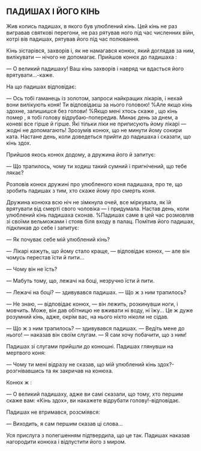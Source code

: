 ## ПАДИШАХ І ЙОГО КІНЬ

Жив колись падишах, в якого був улюблений кінь.
Цей кінь не раз вигравав святкові перегони, не раз рятував ного під час численних війн, котрі вів падишах, рятував його під час полювання.

Кінь зістарівся, захворів і, як не намагався конюх, який доглядав за ним, вилікувати — нічого не допомагає.
Прийшов конюх до падишаха :

— О великий падишаху!
Ваш кінь захворів і навряд чи вдасться його врятувати...-каже.

На що падишах відповідає:

— Ось тобі гаманець із золотом, запроси найкращих лікарів, і нехай вони вилікують коня!
Ти відповідаєш за нього головою!
%Але якщо кінь здохне, залишишся без голови!
%Якщо мені хтось скаже , що кінь помер , я тобі голову відрубаю-попередив.
Минає день за днем, а коневі все гірше й гірше.
Які тільки ліки не приписують йому лікарі — жодні не допомагають!
Зрозумів конюх, що не минути йому сокири ката.
Настане день, коли доведеться прийти до падишаха і сказати, що кінь здох.

Прийшов якось конюх додому, а дружина його й запитує:

— Що трапилось, чому ти ходиш такий сумний і пригнічений, що тебе лякає?

Розповів конюх дружині про улюбленого коня падишаха, про те, що зробить падишах з тим, хто скаже йому про смерть коня.
Дружина конюха всю ніч не зімкнула очей, все міркувала, як їй врятувати від смерті свого чоловіка — і придумала.
Настав день, коли улюблений кінь падишаха сконав.
%Падишах саме в цей час розмовляв зі своїми вельможами і стояв біля входу в палац.
Помітив його падишах, підкликав до себе і запитує:

— Як почуває себе мій улюблений кінь?

— Лікарі кажуть, що йому стало краще, — відповідає конюх, — але він чомусь перестав їсти й пити...

— Чому він не їсть?

— Мабуть тому, що, лежачі на боці, незручно їсти й пити.

— Лежачі на боці? — здивувався падишах. — Що ж з ним трапилось?

— Не знаю, — відповідає конюх, — він лежить, розкинувши ноги, і мовчить.
Може, він дав обітницю не вживати ні воду, ні їжу...
Це ж дуже розумний кінь, адже, окрім вас, на нього ніхто ніколи не сідав.
— Що ж з ним трапилось? — здивувався падишах. — Ведіть мене до нього! — наказав він своїм слугам. — Я сам хочу побачити, що з ним!

Падишах зі слугами прийшли до конюшні.
Падишах глянувши на мертвого коня:

— Чому ти мені відразу не сказав, що мій улюблений кінь здох?-розгнівавшись та як закричав на конюха.

Конюх ж :
— О великий падишаху, адже ви самі сказали, що тому, хто першим скаже вам: «Кінь здох», ви накажете відрубати голову!-відповідає.

Падишах не втримався, розсміявся:

— Виходить, я сам першим сказав ці слова...

Уся прислуга з полегшенням підтвердила, що це так.
Падишах наказав нагородити конюха і відпустити його з миром.
